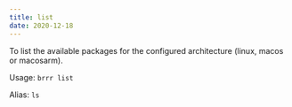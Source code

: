 ```yaml
---
title: list
date: 2020-12-18
---
```

To list the available packages for the configured architecture (linux, macos or macosarm).

Usage: `brrr list`

Alias: `ls`